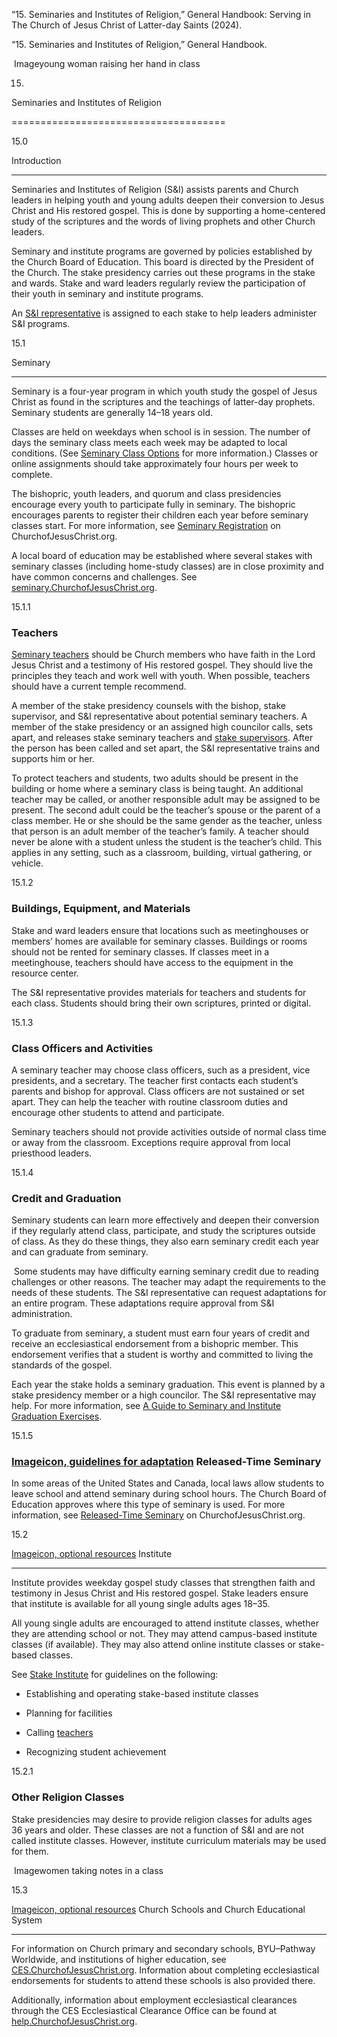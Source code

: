 “15. Seminaries and Institutes of Religion,” General Handbook: Serving in The Church of Jesus Christ of Latter-day Saints (2024).

“15. Seminaries and Institutes of Religion,” General Handbook.

![]()  Imageyoung woman raising her hand in class

15.

Seminaries and Institutes of Religion

=====================================

15.0

Introduction

------------

Seminaries and Institutes of Religion (S&I) assists parents and Church leaders in helping youth and young adults deepen their conversion to Jesus Christ and His restored gospel. This is done by supporting a home-centered study of the scriptures and the words of living prophets and other Church leaders.

Seminary and institute programs are governed by policies established by the Church Board of Education. This board is directed by the President of the Church. The stake presidency carries out these programs in the stake and wards. Stake and ward leaders regularly review the participation of their youth in seminary and institute programs.

An [S&I representative](http://www.churchofjesuschrist.org/si/leader-resources/representatives) is assigned to each stake to help leaders administer S&I programs.

15.1

Seminary

--------

Seminary is a four-year program in which youth study the gospel of Jesus Christ as found in the scriptures and the teachings of latter-day prophets. Seminary students are generally 14–18 years old.

Classes are held on weekdays when school is in session. The number of days the seminary class meets each week may be adapted to local conditions. (See [Seminary Class Options](https://www.churchofjesuschrist.org/si/leader-resources/seminary-class-options) for more information.) Classes or online assignments should take approximately four hours per week to complete.

The bishopric, youth leaders, and quorum and class presidencies encourage every youth to participate fully in seminary. The bishopric encourages parents to register their children each year before seminary classes start. For more information, see [Seminary Registration](http://www.churchofjesuschrist.org/si/seminary/about/seminary-registration) on ChurchofJesusChrist.org.

A local board of education may be established where several stakes with seminary classes (including home-study classes) are in close proximity and have common concerns and challenges. See [seminary.ChurchofJesusChrist.org](http://www.churchofjesuschrist.org/si/leader-resources/released-time-seminary).

15.1.1

### Teachers

[Seminary teachers](http://www.churchofjesuschrist.org/si/leader-resources/seminary-and-institute-teachers) should be Church members who have faith in the Lord Jesus Christ and a testimony of His restored gospel. They should live the principles they teach and work well with youth. When possible, teachers should have a current temple recommend.

A member of the stake presidency counsels with the bishop, stake supervisor, and S&I representative about potential seminary teachers. A member of the stake presidency or an assigned high councilor calls, sets apart, and releases stake seminary teachers and [stake supervisors](http://www.churchofjesuschrist.org/si/leader-resources/stake-supervisor). After the person has been called and set apart, the S&I representative trains and supports him or her.

To protect teachers and students, two adults should be present in the building or home where a seminary class is being taught. An additional teacher may be called, or another responsible adult may be assigned to be present. The second adult could be the teacher’s spouse or the parent of a class member. He or she should be the same gender as the teacher, unless that person is an adult member of the teacher’s family. A teacher should never be alone with a student unless the student is the teacher’s child. This applies in any setting, such as a classroom, building, virtual gathering, or vehicle.

15.1.2

### Buildings, Equipment, and Materials

Stake and ward leaders ensure that locations such as meetinghouses or members’ homes are available for seminary classes. Buildings or rooms should not be rented for seminary classes. If classes meet in a meetinghouse, teachers should have access to the equipment in the resource center.

The S&I representative provides materials for teachers and students for each class. Students should bring their own scriptures, printed or digital.

15.1.3

### Class Officers and Activities

A seminary teacher may choose class officers, such as a president, vice presidents, and a secretary. The teacher first contacts each student’s parents and bishop for approval. Class officers are not sustained or set apart. They can help the teacher with routine classroom duties and encourage other students to attend and participate.

Seminary teachers should not provide activities outside of normal class time or away from the classroom. Exceptions require approval from local priesthood leaders.

15.1.4

### Credit and Graduation

Seminary students can learn more effectively and deepen their conversion if they regularly attend class, participate, and study the scriptures outside of class. As they do these things, they also earn seminary credit each year and can graduate from seminary.

[![]()](/study/manual/general-handbook/0-introductory-overview?lang=eng&id=title_number3#title_number3)  Some students may have difficulty earning seminary credit due to reading challenges or other reasons. The teacher may adapt the requirements to the needs of these students. The S&I representative can request adaptations for an entire program. These adaptations require approval from S&I administration.

To graduate from seminary, a student must earn four years of credit and receive an ecclesiastical endorsement from a bishopric member. This endorsement verifies that a student is worthy and committed to living the standards of the gospel.

Each year the stake holds a seminary graduation. This event is planned by a stake presidency member or a high councilor. The S&I representative may help. For more information, see [A Guide to Seminary and Institute Graduation Exercises](/study/manual/a-guide-to-seminary-and-institute-graduation-exercises?lang=eng).

15.1.5

### [Imageicon, guidelines for adaptation](/study/manual/general-handbook/0-introductory-overview?lang=eng&id=title_number3#title_number3) Released-Time Seminary

In some areas of the United States and Canada, local laws allow students to leave school and attend seminary during school hours. The Church Board of Education approves where this type of seminary is used. For more information, see [Released-Time Seminary](http://www.churchofjesuschrist.org/si/leader-resources/released-time-seminary) on ChurchofJesusChrist.org.

15.2

[Imageicon, optional resources](/study/manual/general-handbook/0-introductory-overview?lang=eng&id=title_number3#title_number3) Institute

-----------------------------------------------------------------------------------------------------------------------------------------

Institute provides weekday gospel study classes that strengthen faith and testimony in Jesus Christ and His restored gospel. Stake leaders ensure that institute is available for all young single adults ages 18–35.

All young single adults are encouraged to attend institute classes, whether they are attending school or not. They may attend campus-based institute classes (if available). They may also attend online institute classes or stake-based classes.

See [Stake Institute](http://www.churchofjesuschrist.org/si/leader-resources/stake-institute) for guidelines on the following:

* Establishing and operating stake-based institute classes

* Planning for facilities

* Calling [teachers](https://preview.churchofjesuschrist.org/si/leader-resources/seminary-and-institute-teachers)

* Recognizing student achievement

15.2.1

### Other Religion Classes

Stake presidencies may desire to provide religion classes for adults ages 36 years and older. These classes are not a function of S&I and are not called institute classes. However, institute curriculum materials may be used for them.

![]()  Imagewomen taking notes in a class

15.3

[Imageicon, optional resources](/study/manual/general-handbook/0-introductory-overview?lang=eng&id=title_number3#title_number3) Church Schools and Church Educational System

----------------------------------------------------------------------------------------------------------------------------------------------------------------------------

For information on Church primary and secondary schools, BYU–Pathway Worldwide, and institutions of higher education, see [CES.ChurchofJesusChrist.org](https://ces.churchofjesuschrist.org). Information about completing ecclesiastical endorsements for students to attend these schools is also provided there.

Additionally, information about employment ecclesiastical clearances through the CES Ecclesiastical Clearance Office can be found at [help.ChurchofJesusChrist.org](https://www.churchofjesuschrist.org/help/support/policies/general-policies/employment-ecclesiastical-endorsement).